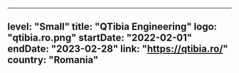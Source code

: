 
---
level: "Small"
title: "QTibia Engineering"
logo: "qtibia.ro.png"
startDate: "2022-02-01"
endDate: "2023-02-28"
link: "https://qtibia.ro/"
country: "Romania"
---
